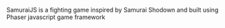 SamuraiJS is a fighting game inspired by Samurai Shodown and built using Phaser javascript game framework
